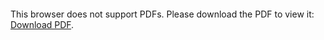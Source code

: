 <object data="christ-in-song/CIS1908pdfs/572.pdf" type="application/pdf" width="100%" height="1024px">
    <embed src="christ-in-song/CIS1908pdfs/572.pdf">
        <p>This browser does not support PDFs. Please download the PDF to view it: <a href="christ-in-song/CIS1908pdfs/572.pdf">Download PDF</a>.</p>
    </embed>
</object>
